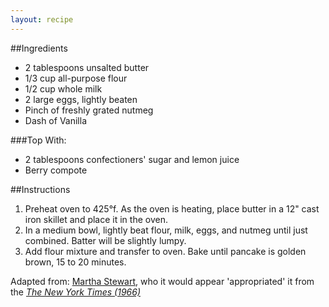 ```yaml
---
layout: recipe
---
```


##Ingredients
- 2 tablespoons unsalted butter
- 1/3 cup all-purpose flour
- 1/2 cup whole milk
- 2 large eggs, lightly beaten
- Pinch of freshly grated nutmeg
- Dash of Vanilla
 
###Top With:
- 2 tablespoons confectioners' sugar and lemon juice
- Berry compote

##Instructions
1. Preheat oven to 425&deg;f. As the oven is heating, place butter in a 12" cast iron skillet and place it in the oven.
2. In a medium bowl, lightly beat flour, milk, eggs, and nutmeg until just combined. Batter will be slightly lumpy.
3. Add flour mixture and transfer to oven. Bake until pancake is golden brown, 15 to 20 minutes.

Adapted from: [Martha Stewart](http://www.marthastewart.com/348719/david-eyres-pancake), who it would appear 'appropriated' it from the [*The New York Times (1966)*](http://food52.com/recipes/7645-david-eyre-s-pancake)
